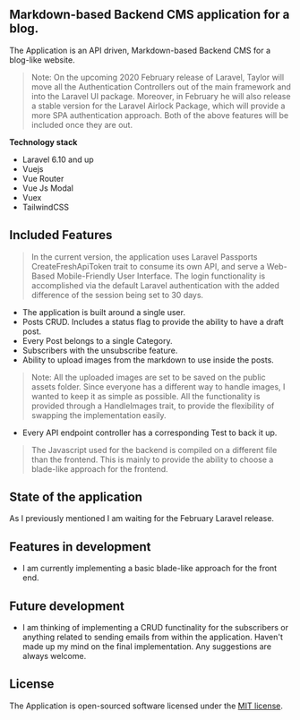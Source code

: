 ## Markdown-based Backend CMS application for a blog.

The Application is an API driven, Markdown-based Backend CMS for a blog-like website.

> Note: On the upcoming 2020 February release of Laravel, Taylor will move all the Authentication Controllers out of the main framework and into the Laravel UI package.
> Moreover, in February he will also release a stable version for the Laravel Airlock Package, which will provide a more SPA authentication approach.
Both of the above features will be included once they are out.

**Technology stack**

- Laravel 6.10 and up
- Vuejs
- Vue Router
- Vue Js Modal
- Vuex
- TailwindCSS

## Included Features

> In the current version, the application uses Laravel Passports CreateFreshApiToken trait to consume its own API, and serve a Web-Based Mobile-Friendly User Interface. The login functionality is accomplished via the default Laravel authentication with the added difference of the session being set to 30 days.

- The application is built around a single user.
- Posts CRUD. Includes a status flag to provide the ability to have a draft post.
- Every Post belongs to a single Category.
- Subscribers with the unsubscribe feature.
- Ability to upload images from the markdown to use inside the posts.

> Note: All the uploaded images are set to be saved on the public assets folder. Since everyone has a different way to handle images, I wanted to keep it as simple as possible. All the functionality is provided through a HandleImages trait, to provide the flexibility of swapping the implementation easily.

- Every API endpoint controller has a corresponding Test to back it up.

> The Javascript used for the backend is compiled on a different file than the frontend. This is mainly to provide the ability to choose a blade-like approach for the frontend.

## State of the application

As I previously mentioned I am waiting for the February Laravel release.

## Features in development

- I am currently implementing a basic blade-like approach for the front end.

## Future development

- I am thinking of implementing a CRUD functinality for the subscribers or anything related to sending emails from within the application. Haven't made up my mind on the final implementation. Any suggestions are always welcome.

## License

The Application is open-sourced software licensed under the <a href="https://github.com/Sidirgot/MarkdownBlogCMS/blob/master/LICENSE.md">MIT license</a>.